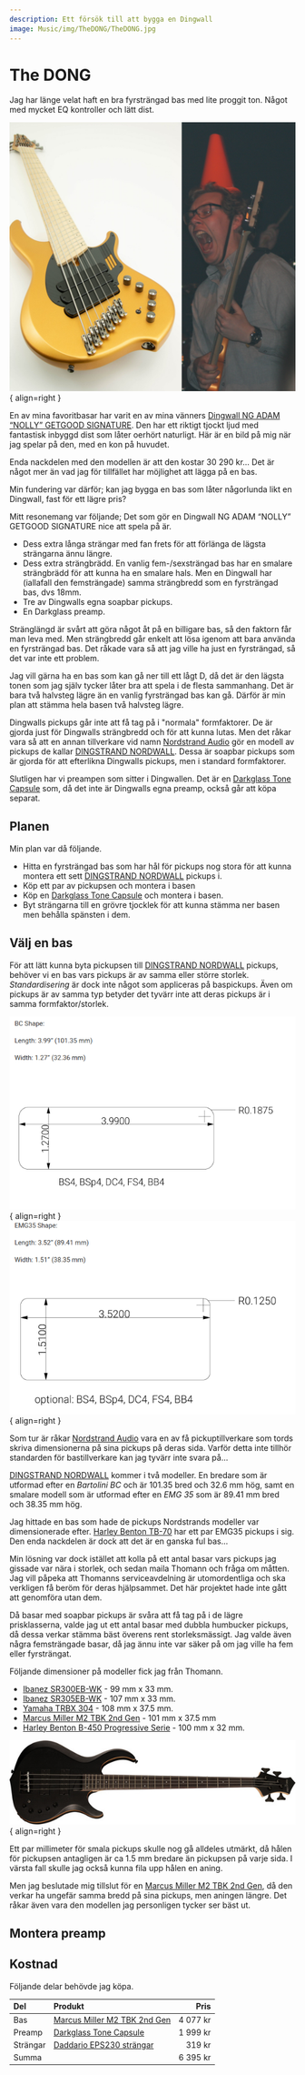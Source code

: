 ```yaml
---
description: Ett försök till att bygga en Dingwall
image: Music/img/TheDONG/TheDONG.jpg
---
```


# The DONG
Jag har länge velat haft en bra fyrsträngad bas med lite proggit ton. Något med mycket EQ kontroller och lätt dist.

![](img/TheDONG/JosefMedKonOchDingwall.jpeg){ align=right }

En av mina favoritbasar har varit en av mina vänners [Dingwall NG ADAM “NOLLY” GETGOOD SIGNATURE](https://dingwallguitars.com/bass/ng-adam-nolly-getgood-signature/). Den har ett riktigt tjockt ljud med fantastisk inbyggd dist som låter oerhört naturligt. Här är en bild på mig när jag spelar på den, med en kon på huvudet.

Enda nackdelen med den modellen är att den kostar 30 290 kr... Det är något mer än vad jag för tillfället har möjlighet att lägga på en bas.
<!-- 2 699 € -->

Min fundering var därför; kan jag bygga en bas som låter någorlunda likt en Dingwall, fast för ett lägre pris?

Mitt resonemang var följande; Det som gör en Dingwall NG ADAM “NOLLY” GETGOOD SIGNATURE nice att spela på är.

- Dess extra långa strängar med fan frets för att förlänga de lägsta strängarna ännu längre.
- Dess extra strängbrädd. En vanlig fem-/sexsträngad bas har en smalare strängbrädd för att kunna ha en smalare hals. Men en Dingwall har (iallafall den femsträngade) samma strängbredd som en fyrsträngad bas, dvs 18mm.
- Tre av Dingwalls egna soapbar pickups.
- En Darkglass preamp.

Stränglängd är svårt att göra något åt på en billigare bas, så den faktorn får man leva med. Men strängbredd går enkelt att lösa igenom att bara använda en fyrsträngad bas. Det råkade vara så att jag ville ha just en fyrsträngad, så det var inte ett problem.

Jag vill gärna ha en bas som kan gå ner till ett lågt D, då det är den lägsta tonen som jag själv tycker låter bra att spela i de flesta sammanhang. Det är bara två halvsteg lägre än en vanlig fyrsträngad bas kan gå. Därför är min plan att stämma hela basen två halvsteg lägre.

Dingwalls pickups går inte att få tag på i "normala" formfaktorer. De är gjorda just för Dingwalls strängbredd och för att kunna lutas. Men det råkar vara så att en annan tillverkare vid namn [Nordstrand Audio](https://nordstrandaudio.com/) gör en modell av pickups de kallar [DINGSTRAND NORDWALL](https://nordstrandaudio.com/collections/4-string-soapbar-bass-pickups/products/dingstrand-nordwall-4). Dessa är soapbar pickups som är gjorda för att efterlikna Dingwalls pickups, men i standard formfaktorer.

Slutligen har vi preampen som sitter i Dingwallen. Det är en [Darkglass Tone Capsule](https://www.darkglass.com/creation/tone-capsule/) som, då det inte är Dingwalls egna preamp, också går att köpa separat.

## Planen

Min plan var då följande.

- Hitta en fyrsträngad bas som har hål för pickups nog stora för att kunna montera ett sett [DINGSTRAND NORDWALL](https://nordstrandaudio.com/collections/4-string-soapbar-bass-pickups/products/dingstrand-nordwall-4) pickups i.
- Köp ett par av pickupsen och montera i basen
- Köp en [Darkglass Tone Capsule](https://www.darkglass.com/creation/tone-capsule/) och montera i basen.
- Byt strängarna till en grövre tjocklek för att kunna stämma ner basen men behålla spänsten i dem.

## Välj en bas

För att lätt kunna byta pickupsen till [DINGSTRAND NORDWALL](https://nordstrandaudio.com/collections/4-string-soapbar-bass-pickups/products/dingstrand-nordwall-4) pickups, behöver vi en bas vars pickups är av samma eller större storlek. _Standardisering_ är dock inte något som appliceras på baspickups. Även om pickups är av samma typ betyder det tyvärr inte att deras pickups är i samma formfaktor/storlek.

![](img/TheDONG/NORDSTRAND_BC.png){ align=right }
![](img/TheDONG/NORDSTRAND_EMG35.png){ align=right }

Som tur är råkar [Nordstrand Audio](https://nordstrandaudio.com/) vara en av få pickuptillverkare som tords skriva dimensionerna på sina pickups på deras sida. Varför detta inte tillhör standarden för bastillverkare kan jag tyvärr inte svara på...

[DINGSTRAND NORDWALL](https://nordstrandaudio.com/collections/4-string-soapbar-bass-pickups/products/dingstrand-nordwall-4) kommer i två modeller. En bredare som är utformad efter en _Bartolini BC_ och är $101.35$ bred och $32.6$ mm hög, samt en smalare modell som är utformad efter en _EMG 35_ som är $89.41$ mm bred och $38.35$ mm hög.

Jag hittade en bas som hade de pickups Nordstrands modeller var dimensionerade efter. [Harley Benton TB-70](https://www.thomann.de/intl/harley_benton_tb_70_sbk_deluxe_series_bundle.htm) har ett par EMG35 pickups i sig. Den enda nackdelen är dock att det är en ganska ful bas...

Min lösning var dock istället att kolla på ett antal basar vars pickups jag gissade var nära i storlek, och sedan maila Thomann och fråga om måtten. Jag vill påpeka att Thomanns serviceavdelning är utomordentliga och ska verkligen få beröm för deras hjälpsammet. Det här projektet hade inte gått att genomföra utan dem.

Då basar med soapbar pickups är svåra att få tag på i de lägre prisklasserna, valde jag ut ett antal basar med dubbla humbucker pickups, då dessa verkar stämma bäst överens rent storleksmässigt. Jag valde även några femsträngade basar, då jag ännu inte var säker på om jag ville ha fem eller fyrsträngat.

Följande dimensioner på modeller fick jag från Thomann.

- [Ibanez SR300EB-WK](https://www.thomann.de/se/ibanez_sr300eb_wk.htm) - $99$ mm x $33$ mm.
- [Ibanez SR305EB-WK](https://www.thomann.de/gb/ibanez_sr305eb_wk.htm) - $107$ mm x $33$ mm.
- [Yamaha TRBX 304](https://www.thomann.de/gb/yamaha_trbx_305_bl.htm) - $108$ mm x $37.5$ mm.
- [Marcus Miller M2 TBK 2nd Gen](https://www.thomann.de/gb/marcus_miller_m2_tbk_2nd_gen.htm) - $101$ mm x $37.5$ mm
- [Harley Benton B-450 Progressive Serie](https://www.thomann.de/gb/harley_benton_b_450_black_progressive_serie.htm) - $100$ mm x $32$ mm.

![](img/TheDONG/Miller_M2.jpg){ align=right }

Ett par millimeter för smala pickups skulle nog gå alldeles utmärkt, då hålen för pickupsen antagligen är ca $1.5$ mm bredare än pickupsen på varje sida. I värsta fall skulle jag också kunna fila upp hålen en aning.

Men jag beslutade mig tillslut för en [Marcus Miller M2 TBK 2nd Gen](https://www.thomann.de/gb/marcus_miller_m2_tbk_2nd_gen.htm), då den verkar ha ungefär samma bredd på sina pickups, men aningen längre. Det råkar även vara den modellen jag personligen tycker ser bäst ut.

## Montera preamp

## Kostnad

Följande delar behövde jag köpa.

| Del | Produkt | Pris |
|:-|:-|-:|
| Bas | [Marcus Miller M2 TBK 2nd Gen](https://www.thomann.de/gb/marcus_miller_m2_tbk_2nd_gen.htm) | 4 077 kr <!-- £309 --> |
| Preamp | [Darkglass Tone Capsule](https://www.darkglass.com/creation/tone-capsule/) | 1 999 kr <!-- £159 --> |
| Strängar | [Daddario EPS230 strängar](https://www.thomann.de/gb/daddario_eps_230_ebasssaiten.htm) | 319 kr <!-- £24.90 --> |
| Summa | | 6 395 kr |